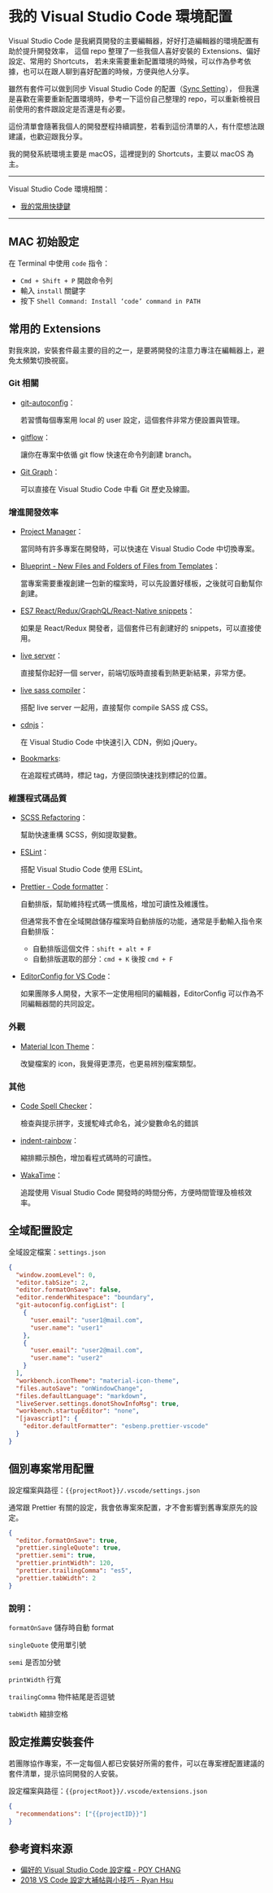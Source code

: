 # 我的 Visual Studio Code 環境配置

Visual Studio Code 是我網頁開發的主要編輯器，好好打造編輯器的環境配置有助於提升開發效率，
這個 repo 整理了一些我個人喜好安裝的 Extensions、偏好設定、常用的 Shortcuts，
若未來需要重新配置環境的時候，可以作為參考依據，也可以在跟人聊到喜好配置的時候，方便與他人分享。

雖然有套件可以做到同步 Visual Studio Code 的配置（[Sync Setting](https://marketplace.visualstudio.com/items?itemName=Shan.code-settings-sync)），
但我還是喜歡在需要重新配置環境時，參考一下這份自己整理的 repo，可以重新檢視目前使用的套件跟設定是否還是有必要。

這份清單會隨著我個人的開發歷程持續調整，若看到這份清單的人，有什麼想法跟建議，也歡迎跟我分享。

我的開發系統環境主要是 macOS，這裡提到的 Shortcuts，主要以 macOS 為主。

---
Visual Studio Code 環境相關：

- [我的常用快捷鍵](https://github.com/twgd/myVSCode/blob/master/shortcuts.md)
---

## MAC 初始設定

在 Terminal 中使用 `code` 指令：

- `Cmd + Shift + P` 開啟命令列
- 輸入 `install` 關鍵字
- 按下 `Shell Command: Install ‘code’ command in PATH`

## 常用的 Extensions

對我來說，安裝套件最主要的目的之一，是要將開發的注意力專注在編輯器上，避免太頻繁切換視窗。

### Git 相關

- [git-autoconfig](https://marketplace.visualstudio.com/items?itemName=shyykoserhiy.git-autoconfig)：

  若習慣每個專案用 local 的 user 設定，這個套件非常方便設置與管理。

- [gitflow](https://marketplace.visualstudio.com/items?itemName=vector-of-bool.gitflow)：

  讓你在專案中依循 git flow 快速在命令列創建 branch。

- [Git Graph](https://marketplace.visualstudio.com/items?itemName=mhutchie.git-graph)：

  可以直接在 Visual Studio Code 中看 Git 歷史及線圖。

### 增進開發效率

- [Project Manager](https://marketplace.visualstudio.com/items?itemName=alefragnani.project-manager)：

  當同時有許多專案在開發時，可以快速在 Visual Studio Code 中切換專案。

- [Blueprint - New Files and Folders of Files from Templates](https://marketplace.visualstudio.com/items?itemName=teamchilla.blueprint)：

  當專案需要重複創建一包新的檔案時，可以先設置好樣板，之後就可自動幫你創建。

- [ES7 React/Redux/GraphQL/React-Native snippets](https://marketplace.visualstudio.com/items?itemName=dsznajder.es7-react-js-snippets)：

  如果是 React/Redux 開發者，這個套件已有創建好的 snippets，可以直接使用。

- [live server](https://marketplace.visualstudio.com/items?itemName=ritwickdey.LiveServer)：

  直接幫你起好一個 server，前端切版時直接看到熱更新結果，非常方便。

- [live sass compiler](https://marketplace.visualstudio.com/items?itemName=ritwickdey.live-sass)：

  搭配 live server 一起用，直接幫你 compile SASS 成 CSS。

- [cdnjs](https://marketplace.visualstudio.com/items?itemName=JakeWilson.vscode-cdnjs)：

  在 Visual Studio Code 中快速引入 CDN，例如 jQuery。

- [Bookmarks](https://marketplace.visualstudio.com/items?itemName=alefragnani.Bookmarks):

  在追蹤程式碼時，標記 tag，方便回頭快速找到標記的位置。

### 維護程式碼品質

- [SCSS Refactoring](https://marketplace.visualstudio.com/items?itemName=lukazakrajsek.scss-refactoring)：

  幫助快速重構 SCSS，例如提取變數。

- [ESLint](https://marketplace.visualstudio.com/items?itemName=dbaeumer.vscode-eslint)：

  搭配 Visual Studio Code 使用 ESLint。

- [Prettier - Code formatter](https://marketplace.visualstudio.com/items?itemName=esbenp.prettier-vscode)：

  自動排版，幫助維持程式碼一慣風格，增加可讀性及維護性。

  但通常我不會在全域開啟儲存檔案時自動排版的功能，通常是手動輸入指令來自動排版：

  - 自動排版這個文件：`shift + alt + F`
  - 自動排版選取的部分：`cmd + K` 後按 `cmd + F`

- [EditorConfig for VS Code](https://marketplace.visualstudio.com/items?itemName=EditorConfig.EditorConfig)：

  如果團隊多人開發，大家不一定使用相同的編輯器，EditorConfig 可以作為不同編輯器間的共同設定。

### 外觀

- [Material Icon Theme](https://marketplace.visualstudio.com/items?itemName=PKief.material-icon-theme)：

  改變檔案的 icon，我覺得更漂亮，也更易辨別檔案類型。

### 其他

- [Code Spell Checker](https://marketplace.visualstudio.com/items?itemName=streetsidesoftware.code-spell-checker)：

  檢查與提示拼字，支援駝峰式命名，減少變數命名的錯誤

- [indent-rainbow](https://marketplace.visualstudio.com/items?itemName=oderwat.indent-rainbow)：

  縮排顯示顏色，增加看程式碼時的可讀性。

- [WakaTime](https://marketplace.visualstudio.com/items?itemName=WakaTime.vscode-wakatime)：

  追蹤使用 Visual Studio Code 開發時的時間分佈，方便時間管理及檢核效率。

## 全域配置設定

全域設定檔案：`settings.json`

```json
{
  "window.zoomLevel": 0,
  "editor.tabSize": 2,
  "editor.formatOnSave": false,
  "editor.renderWhitespace": "boundary",
  "git-autoconfig.configList": [
    {
      "user.email": "user1@mail.com",
      "user.name": "user1"
    },
    {
      "user.email": "user2@mail.com",
      "user.name": "user2"
    }
  ],
  "workbench.iconTheme": "material-icon-theme",
  "files.autoSave": "onWindowChange",
  "files.defaultLanguage": "markdown",
  "liveServer.settings.donotShowInfoMsg": true,
  "workbench.startupEditor": "none",
  "[javascript]": {
    "editor.defaultFormatter": "esbenp.prettier-vscode"
  }
}
```

## 個別專案常用配置

設定檔案與路徑：`{{projectRoot}}/.vscode/settings.json`

通常跟 Prettier 有關的設定，我會依專案來配置，才不會影響到舊專案原先的設定。

```json
{
  "editor.formatOnSave": true,
  "prettier.singleQuote": true,
  "prettier.semi": true,
  "prettier.printWidth": 120,
  "prettier.trailingComma": "es5",
  "prettier.tabWidth": 2
}
```

### 說明：

`formatOnSave` 儲存時自動 format

`singleQuote` 使用單引號

`semi` 是否加分號

`printWidth` 行寬

`trailingComma` 物件結尾是否逗號

`tabWidth` 縮排空格

## 設定推薦安裝套件

若團隊協作專案，不一定每個人都已安裝好所需的套件，可以在專案裡配置建議的套件清單，提示協同開發的人安裝。

設定檔案與路徑：`{{projectRoot}}/.vscode/extensions.json`

```json
{
  "recommendations": ["{{projectID}}"]
}
```

## 參考資料來源

- [偏好的 Visual Studio Code 設定檔 - POY CHANG](https://poychang.github.io/my-vscode-config/)
- [2018 VS Code 設定大補帖與小技巧 - Ryan Hsu](https://medium.com/@mvpdw06/2018-vs-code-設定大補帖與小技巧-24c6269b0cc1)
